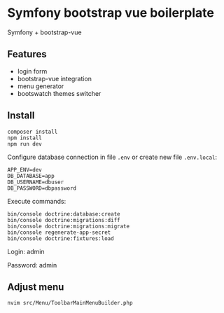 Symfony bootstrap vue boilerplate
=================================

Symfony + bootstrap-vue

Features
--------

- login form
- bootstrap-vue integration
- menu generator
- bootswatch themes switcher

Install
-------

```
composer install
npm install
npm run dev
```

Configure database connection in file `.env` or create new file `.env.local`:

```
APP_ENV=dev
DB_DATABASE=app
DB_USERNAME=dbuser
DB_PASSWORD=dbpassword
```

Execute commands:

```
bin/console doctrine:database:create
bin/console doctrine:migrations:diff
bin/console doctrine:migrations:migrate
bin/console regenerate-app-secret
bin/console doctrine:fixtures:load
```

Login: admin

Password: admin

Adjust menu
-----------

`nvim src/Menu/ToolbarMainMenuBuilder.php`
